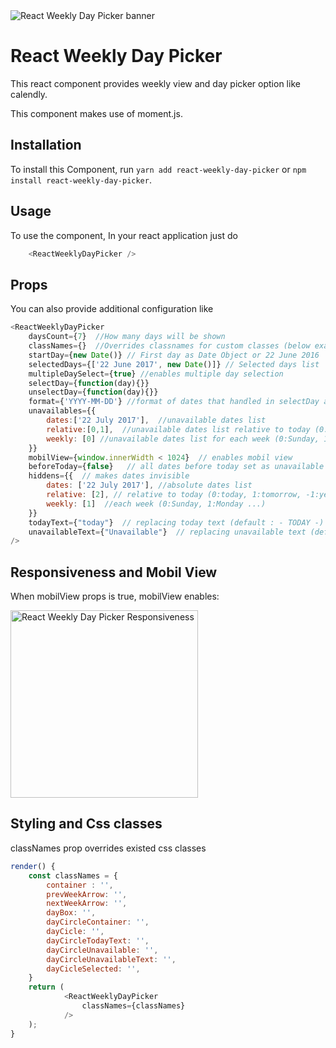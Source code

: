<img src="https://raw.githubusercontent.com/hurkanyakay/react-weekly-day-picker/master/imgs/main.png" alt="React Weekly Day Picker banner" align="center" />

<br />

# React Weekly Day Picker

This react component provides weekly view and day picker option like calendly.

This component makes use of moment.js.


## Installation

To install this Component, run `yarn add react-weekly-day-picker` or `npm install react-weekly-day-picker`.


## Usage

To use the component, In your react application just do

```javascript
	<ReactWeeklyDayPicker />
```

## Props

You can also provide additional configuration like

```javascript
<ReactWeeklyDayPicker
	daysCount={7}  //How many days will be shown
	classNames={}  //Overrides classnames for custom classes (below example)
	startDay={new Date()} // First day as Date Object or 22 June 2016
	selectedDays={['22 June 2017', new Date()]} // Selected days list
	multipleDaySelect={true} //enables multiple day selection
	selectDay={function(day){}}
	unselectDay={function(day){}}
	format={'YYYY-MM-DD'} //format of dates that handled in selectDay and unselectDay functions
	unavailables={{
		dates:['22 July 2017'],  //unavailable dates list
		relative:[0,1],  //unavailable dates list relative to today (0:today, 1:tomorrow, -1:yesterday)
		weekly: [0] //unavailable dates list for each week (0:Sunday, 1:Monday ...)
	}}
	mobilView={window.innerWidth < 1024}  // enables mobil view
	beforeToday={false}   // all dates before today set as unavailable (default:true)
	hiddens={{  // makes dates invisible
		dates: ['22 July 2017'], //absolute dates list
		relative: [2], // relative to today (0:today, 1:tomorrow, -1:yesterday)
		weekly: [1]  //each week (0:Sunday, 1:Monday ...)
	}}
	todayText={"today"}  // replacing today text (default : - TODAY -)
	unavailableText={"Unavailable"}  // replacing unavailable text (default: unavailable )
/>
```

## Responsiveness and Mobil View
When mobilView props is true, mobilView enables:

<img src="https://raw.githubusercontent.com/hurkanyakay/react-weekly-day-picker/master/imgs/smallScreen.png" alt="React Weekly Day Picker Responsiveness" style="width:300px" align="center" />


## Styling and Css classes

classNames prop overrides existed css classes

```javascript
render() {
	const classNames = {
		container : '',
		prevWeekArrow: '',
		nextWeekArrow: '',
		dayBox: '',
		dayCircleContainer: '',
		dayCicle: '',
		dayCircleTodayText: '',
		dayCircleUnavailable: '',
		dayCircleUnavailableText: '',
		dayCicleSelected: '',
	}
	return (
			<ReactWeeklyDayPicker
				classNames={classNames}
			/>
	);
}
```
